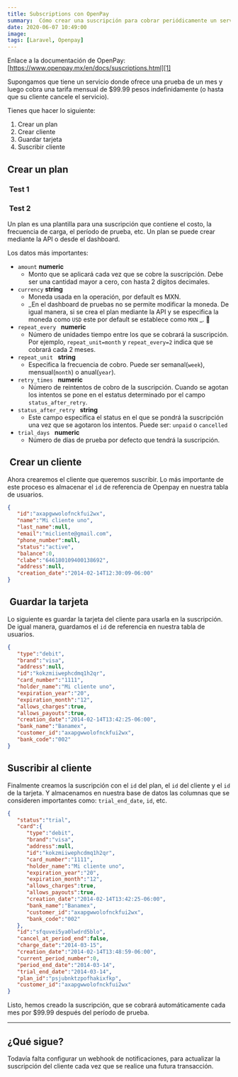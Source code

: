 ```yaml
---
title: Subscriptions con OpenPay
summary:  Cómo crear una suscripción para cobrar periódicamente un servicio a un cliente con Openpay. 
date: 2020-06-07 10:49:00
image:
tags: [Laravel, Openpay]
---
```


Enlace a la documentación de OpenPay: [https://www.openpay.mx/en/docs/suscriptions.html][1]

Supongamos que tiene un servicio donde ofrece una prueba de un mes y luego cobra una tarifa mensual de $99.99 pesos indefinidamente (o hasta que su cliente cancele el servicio).

Tienes que hacer lo siguiente:

1. Crear un plan
2. Crear cliente
3. Guardar tarjeta
4. Suscribir cliente

## Crear un plan

###  Test 1
###  Test 2

Un plan es una plantilla para una suscripción que contiene el costo, la frecuencia de carga, el período de prueba, etc. Un plan se puede crear mediante la API o desde el dashboard.

Los datos más importantes:

- `amount` **numeric**
	-  Monto que se aplicará cada vez que se cobre la suscripción. Debe ser una cantidad mayor a cero, con hasta 2 dígitos decimales.
- `currency` **string**
	-   Moneda usada en la operación, por default es MXN.
	- _En el dashboard de pruebas no se permite modificar la moneda. De igual manera, si se crea el plan mediante la API y se especifica la moneda como `USD` este por default se establece como `MXN` _. 🤷
- `repeat_every ` **numeric**
	-  Número de unidades tiempo entre los que se cobrará la suscripción. Por ejemplo, `repeat_unit=month` y `repeat_every=2` indica que se cobrará cada 2 meses.
- `repeat_unit ` **string**
	-  Especifica la frecuencia de cobro. Puede ser semanal(`week`), mensual(`month`) o anual(`year`).
- `retry_times ` **numeric**
	- Número de reintentos de cobro de la suscripción. Cuando se agotan los intentos se pone en el estatus determinado por el campo `status_after_retry`.
 - `status_after_retry ` **string**
	- Este campo especifica el status en el que se pondrá la suscripción una vez que se agotaron los intentos. Puede ser: `unpaid` o `cancelled`
- `trial_days ` **numeric**
	- Número de días de prueba por defecto que tendrá la suscripción.

##  Crear un cliente

Ahora crearemos el cliente que queremos suscribir. Lo más importante de este proceso es almacenar el `id` de referencia de Openpay en nuestra tabla de usuarios.

```json
{
   "id":"axapgwwolofnckfui2wx",
   "name":"Mi cliente uno",
   "last_name":null,
   "email":"micliente@gmail.com",
   "phone_number":null,
   "status":"active",
   "balance":0,
   "clabe":"646180109400138692",
   "address":null,
   "creation_date":"2014-02-14T12:30:09-06:00"
}
```

##  Guardar la tarjeta

Lo siguiente es guardar la tarjeta del cliente para usarla en la suscripción. De igual manera, guardamos el `id` de referencia en nuestra tabla de usuarios.

```json
{
   "type":"debit",
   "brand":"visa",
   "address":null,
   "id":"kokzmiiwephcdmq1h2qr",
   "card_number":"1111",
   "holder_name":"Mi cliente uno",
   "expiration_year":"20",
   "expiration_month":"12",
   "allows_charges":true,
   "allows_payouts":true,
   "creation_date":"2014-02-14T13:42:25-06:00",
   "bank_name":"Banamex",
   "customer_id":"axapgwwolofnckfui2wx",
   "bank_code":"002"
}
```

## Suscribir al cliente

Finalmente creamos la suscripción con el `id` del plan, el `id` del cliente y el `id` de la tarjeta. Y almacenamos en nuestra base de datos las columnas que se consideren importantes como: `trial_end_date`,  `id`, etc.

```json
{
   "status":"trial",
   "card":{
      "type":"debit",
      "brand":"visa",
      "address":null,
      "id":"kokzmiiwephcdmq1h2qr",
      "card_number":"1111",
      "holder_name":"Mi cliente uno",
      "expiration_year":"20",
      "expiration_month":"12",
      "allows_charges":true,
      "allows_payouts":true,
      "creation_date":"2014-02-14T13:42:25-06:00",
      "bank_name":"Banamex",
      "customer_id":"axapgwwolofnckfui2wx",
      "bank_code":"002"
   },
   "id":"sfquvei5ya0lwdrd5blo",
   "cancel_at_period_end":false,
   "charge_date":"2014-03-15",
   "creation_date":"2014-02-14T13:48:59-06:00",
   "current_period_number":0,
   "period_end_date":"2014-03-14",
   "trial_end_date":"2014-03-14",
   "plan_id":"psjubnktzpofhakixfkp",
   "customer_id":"axapgwwolofnckfui2wx"
}
```

Listo, hemos creado la suscripción, que se cobrará automáticamente cada mes por $99.99 después del período de prueba.

---- 

## ¿Qué sigue?

Todavía falta configurar un webhook de notificaciones, para actualizar la suscripción del cliente cada vez que se realice una futura transacción.

[1]:	https://www.openpay.mx/en/docs/suscriptions.html